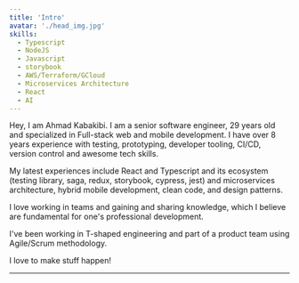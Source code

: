 ```yaml
---
title: 'Intro'
avatar: './head_img.jpg'
skills:
  - Typescript
  - NodeJS
  - Javascript
  - storybook
  - AWS/Terraform/GCloud
  - Microservices Architecture
  - React
  - AI
---
```


Hey, I am Ahmad Kabakibi. I am a senior software engineer, 29 years old and specialized in Full-stack web and mobile development. I have over 8 years experience with testing, prototyping, developer tooling, CI/CD, version control and awesome tech skills.<br>

My latest experiences include React and Typescript and its ecosystem (testing library, saga, redux, storybook, cypress, jest) and microservices architecture, hybrid mobile development, clean code, and design patterns.<br>

I love working in teams and gaining and sharing knowledge, which I believe are fundamental for one's professional development.<br>

I've been working in T-shaped engineering and part of a product team using Agile/Scrum methodology.

I love to make stuff happen!

---
